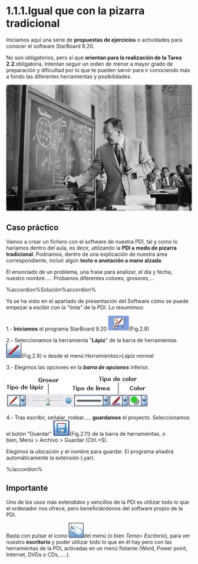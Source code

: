 # 1.1.1.Igual que con la pizarra tradicional

Iniciamos aquí una serie de **propuestas de ejercicios** o actividades para conocer el software StarBoard 9.20.

No son obligatorios, pero sí que **orientan para la realización de la Tarea 2.2**.obligatoria. Intentan seguir un orden de menor a mayor grado de preparación y dificultad por lo que te pueden servir para ir conociendo más a fondo las diferentes herramientas y posibilidades.



[![Fig.2.7.De:Thomas J. O'Halloran, U.S. News & World Report Magazine. Dominio Público](img/Mark_Muir_Mills.jpg)]((http://commons.wikimedia.org/wiki/File:Mark_Muir_Mills.jpg?uselang=es#filelinks))

## Caso práctico

Vamos a crear un fichero con el software de nuestra PDI, tal y como lo haríamos dentro del aula, es decir, utilizando la **PDI a modo de pizarra tradicional**. Podríamos, dentro de una explicación de nuestra área correspondiente, incluir algún **texto o anotación a mano alzada**:

El enunciado de un problema, una frase para analizar, el día y fecha, nuestro nombre..... Probamos diferentes colores, grosores,...

%accordion%Solución%accordion%

Ya se ha visto en el apartado de presentación del Software cómo se puede empezar a escibir con la "tinta" de la PDI. Lo resumimos:

1.- **Iniciamos** el programa StarBoard 9.20 ![fig2.9](img/fig.2.8.JPG)(Fig.2.8)

2.- Seleccionamos la herramienta "**Lápiz**" de la barra de herramientas.![fig2.9](img/fig.2.9.JPG)(Fig.2.9) o desde el menú _Herramientas_>_Lápiz normal_

3.- Elegimos las opciones en la **_barra de opciones_** inferior.

![Fig.2.10.Captura del Programa](img/fig.2.10.JPG)

4.- Tras escribir, señalar, rodear..... **guardamos** el proyecto. Seleccionamos el botón "Guardar" ![fig2.11](img/fig.2.11.JPG)(Fig.2.11) de la barra de herramientas, o bien, Menú > Archivo > Guardar (Ctrl.+S).

Elegimos la ubicación y el nombre para guardar. El programa añadirá automáticamente la extensión (.yar).

%/accordion%

## Importante

Uno de los usos más extendidos y sencillos de la PDI es utilizar todo lo que el ordenador nos ofrece, pero beneficiándonos del software propio de la PDI.


Basta con pulsar el icono ![raton](img/raton.JPG)del menú (o bien _Tema_\> _Escitorio_), para ver nuestro **escritorio** y poder utilizar todo lo que en él hay pero con las herramientas de la PDI, activadas en un menú flotante (Word, Power point, Internet, DVDs o CDs,.....).


